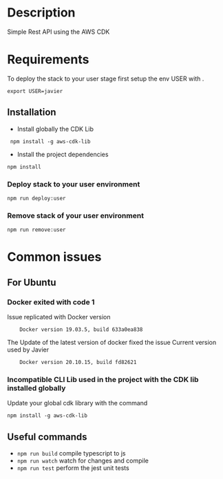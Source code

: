 # Description

Simple Rest API using the AWS CDK
# Requirements

To deploy the stack to your user stage first setup the env USER with .

```
export USER=javier
```

## Installation
* Install globally the CDK Lib 
``` 
 npm install -g aws-cdk-lib
```
* Install the project dependencies
```
npm install
```
### Deploy stack to your user environment
``` 
npm run deploy:user

```
### Remove stack of your user environment
```
npm run remove:user
```
# Common issues
## For Ubuntu
### Docker exited with code 1
Issue replicated with Docker version 
```
	Docker version 19.03.5, build 633a0ea838
```
The Update of the latest version of docker fixed the issue
Current version used by Javier 
```
	Docker version 20.10.15, build fd82621
```
### Incompatible CLI Lib used in the project with the CDK lib installed globally
Update your global cdk library with the command
```
npm install -g aws-cdk-lib
```


## Useful commands

* `npm run build`   compile typescript to js
* `npm run watch`   watch for changes and compile
* `npm run test`    perform the jest unit tests
